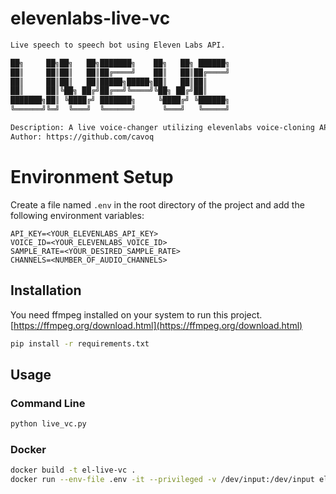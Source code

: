 # elevenlabs-live-vc

```bash
Live speech to speech bot using Eleven Labs API.

██╗     ██╗██╗   ██╗███████╗    ██╗   ██╗ ██████╗
██║     ██║██║   ██║██╔════╝    ██║   ██║██╔════╝
██║     ██║██║   ██║█████╗█████╗██║   ██║██║
██║     ██║╚██╗ ██╔╝██╔══╝╚════╝╚██╗ ██╔╝██║
███████╗██║ ╚████╔╝ ███████╗     ╚████╔╝ ╚██████╗
╚══════╝╚═╝  ╚═══╝  ╚══════╝      ╚═══╝   ╚═════╝

Description: A live voice-changer utilizing elevenlabs voice-cloning API.
Author: https://github.com/cavoq
```

# Environment Setup

Create a file named `.env` in the root directory of the project and add the following environment variables:

```
API_KEY=<YOUR_ELEVENLABS_API_KEY>
VOICE_ID=<YOUR_ELEVENLABS_VOICE_ID>
SAMPLE_RATE=<YOUR_DESIRED_SAMPLE_RATE>
CHANNELS=<NUMBER_OF_AUDIO_CHANNELS>
```

## Installation

You need ffmpeg installed on your system to run this project. [https://ffmpeg.org/download.html](https://ffmpeg.org/download.html)

```bash
pip install -r requirements.txt
```

## Usage

### Command Line

```bash
python live_vc.py
```

### Docker

```bash
docker build -t el-live-vc .
docker run --env-file .env -it --privileged -v /dev/input:/dev/input el-live-vc
```
